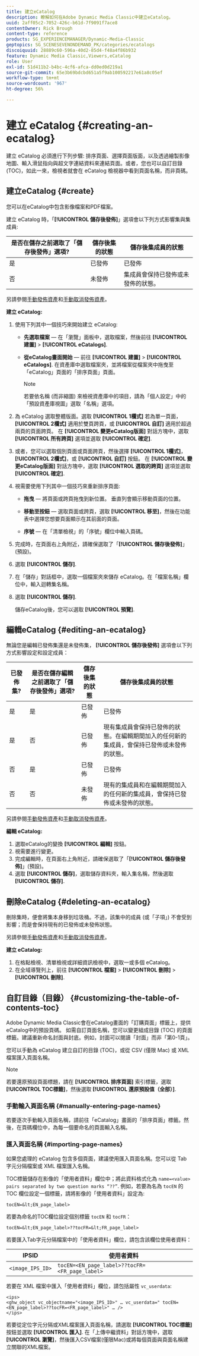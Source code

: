 ```yaml
---
title: 建立eCatalog
description: 瞭解如何在Adobe Dynamic Media Classic中建立eCatalog。
uuid: 2aff05c2-7052-426c-b61d-7f9091f7ace8
contentOwner: Rick Brough
content-type: reference
products: SG_EXPERIENCEMANAGER/Dynamic-Media-Classic
geptopics: SG_SCENESEVENONDEMAND_PK/categories/ecatalogs
discoiquuid: 28889c60-596a-40d2-85d4-f48a4f86b932
feature: Dynamic Media Classic,Viewers,eCatalog
role: User
exl-id: 51d411b2-b4bc-4cf6-afca-dd0ed0d219a1
source-git-commit: 65e3b69bdcbd651a5f9ab100592217e61a8c05ef
workflow-type: tm+mt
source-wordcount: '967'
ht-degree: 56%

---
```


# 建立 eCatalog {#creating-an-ecatalog}

建立 eCatalog 必須進行下列步驟: 排序頁面、選擇頁面版面，以及透過繪製影像地圖、輸入滑鼠指向與超文字連結資料來連結頁面。或者，您也可以自訂目錄 (TOC)，如此一來，檢視者就會在 eCatalog 檢視器中看到頁面名稱，而非頁碼。

## 建立eCatalog {#create}

您可以在eCatalog中包含影像檔案和PDF檔案。

建立 eCatalog 時，「**[!UICONTROL 儲存後發佈]**」選項會以下列方式影響集與集成員:

| 是否在儲存之前選取了「儲存後發佈」選項? | 儲存後集的狀態 | 儲存後集成員的狀態 |
| --- | --- | --- |
| 是 | 已發佈 | 已發佈 |
| 否 | 未發佈 | 集成員會保持已發佈或未發佈的狀態。 |

另請參閱[手動發佈資產](publishing-files.md#manually_publishing_assets)和[手動取消發佈資產](publishing-files.md#manually_unpublishing_assets)。

**建立 eCatalog:**

1. 使用下列其中一個技巧來開始建立 eCatalog:

   * **先選取檔案**  — 在「瀏覽」面板中，選取檔案，然後前往 **[!UICONTROL 建置]** > **[!UICONTROL eCatalogs]**.

   * **從eCatalog畫面開始**  — 前往 **[!UICONTROL 建置]** > **[!UICONTROL eCatalogs]**. 在資產庫中選取檔案夾，並將檔案從檔案夾中拖曳至「eCatalog」頁面的「排序頁面」頁面。

      >[!NOTE]
      >
      >若要依名稱 (而非縮圖) 來檢視資產庫中的項目，請為「個人設定」中的「預設資產庫視圖」選取「名稱」選項。

1. 為 eCatalog 選取整體版面。選取 **[!UICONTROL 1欄式]** 若為單一頁面， **[!UICONTROL 2欄式]** 適用於雙頁跨頁，或 **[!UICONTROL 自訂]** 適用於超過兩頁的頁面跨頁。 在 **[!UICONTROL 變更eCatalog版面]** 對話方塊中，選取 **[!UICONTROL 所有跨頁]** 選項並選取 **[!UICONTROL 確定]**.
1. 或者，您可以選取個別頁面或頁面跨頁，然後選擇 **[!UICONTROL 1欄式]**， **[!UICONTROL 2欄式]**，或 **[!UICONTROL 自訂]** 按鈕。 在 **[!UICONTROL 變更eCatalog版面]** 對話方塊中，選取 **[!UICONTROL 選取的跨頁]** 選項並選取 **[!UICONTROL 確定]**.
1. 視需要使用下列其中一個技巧來重新排序頁面:

   * **拖曳**  — 將頁面或跨頁拖曳到新位置。 垂直列會顯示移動頁面的位置。

   * **移動至按鈕**  — 選取頁面或跨頁，選取 **[!UICONTROL 移至]**，然後在功能表中選擇您想要頁面顯示在其前面的頁面。

   * **序號**  — 在「清單檢視」的「序號」欄位中輸入頁碼。

1. 完成時，在頁面右上角附近，請確保選取了「**[!UICONTROL 儲存後發佈]**」(預設)。
1. 選取 **[!UICONTROL 儲存]**.
1. 在「儲存」對話框中，選取一個檔案夾來儲存 eCatalog。在「檔案名稱」欄位中，輸入迴轉集名稱。
1. 選取 **[!UICONTROL 儲存]**.

   儲存eCatalog後，您可以選取 **[!UICONTROL 預覽]**.

## 編輯eCatalog {#editing-an-ecatalog}

無論您是編輯已發佈集還是未發佈集， **[!UICONTROL 儲存後發佈]** 選項會以下列方式影響設定和設定成員：

| 已發佈集? | 是否在儲存編輯之前選取了「儲存後發佈」選項? | 儲存後集的狀態 | 儲存後集成員的狀態 |
| --- | --- | --- | --- |
| 是 | 是 | 已發佈 | 已發佈 |
| 是 | 否 | 已發佈 | 現有集成員會保持已發佈的狀態。在編輯期間加入的任何新的集成員，會保持已發佈或未發佈的狀態。 |
| 否 | 是 | 已發佈 | 已發佈 |
| 否 | 否 | 未發佈 | 現有的集成員和在編輯期間加入的任何新的集成員，會保持已發佈或未發佈的狀態。 |

另請參閱[手動發佈資產](publishing-files.md#manually_publishing_assets)和[手動取消發佈資產](publishing-files.md#manually_unpublishing_assets)。

**編輯 eCatalog:**

1. 選取eCatalog的變換 **[!UICONTROL 編輯]** 按鈕。
1. 視需要進行變更。
1. 完成編輯時，在頁面右上角附近，請確保選取了「**[!UICONTROL 儲存後發佈]**」(預設)。
1. 選取 **[!UICONTROL 儲存]**，選取儲存資料夾，輸入集名稱，然後選取 **[!UICONTROL 儲存]**.

## 刪除eCatalog {#deleting-an-ecatalog}

刪除集時，便會將集本身移到垃圾桶。不過，該集中的成員 (或「子項」) 不會受到影響；而是會保持現有的已發佈或未發佈狀態。

另請參閱[手動發佈資產](publishing-files.md#manually_publishing_assets)和[手動取消發佈資產](publishing-files.md#manually_unpublishing_assets)。

**建立 eCatalog:**

1. 在格點檢視、清單檢視或詳細資訊檢視中，選取一或多個 eCatalog。
1. 在全域導覽列上，前往 **[!UICONTROL 檔案]** > **[!UICONTROL 刪除]** > **[!UICONTROL 刪除]**.

## 自訂目錄（目錄） {#customizing-the-table-of-contents-toc}

Adobe Dynamic Media Classic會在eCatalog畫面的「訂購頁面」標籤上，提供eCatalog中的預設頁碼。 如需自訂頁面名稱，您可以變更組成目錄 (TOC) 的頁面標籤。建議重新命名封面與封底。例如，封面可以閱讀「封面」而非「第0-1頁」。

您可以手動為 eCatalog 建立自訂的目錄 (TOC)，或從 CSV (僅限 Mac) 或 XML 檔案匯入頁面名稱。

>[!NOTE]
>
>若要還原預設頁面標題，請在 **[!UICONTROL 排序頁面]** 索引標籤，選取 **[!UICONTROL TOC標籤]**，然後選取 **[!UICONTROL 還原預設值（全部）]**.

### 手動輸入頁面名稱 {#manually-entering-page-names}

若要逐次手動輸入頁面名稱，請前往「eCatalog」畫面的「排序頁面」標籤。然後，在頁碼欄位中，為每一個要命名的頁面輸入名稱。

### 匯入頁面名稱 {#importing-page-names}

如果您處理的 eCatalog 包含多個頁面，建議使用匯入頁面名稱。您可以從 Tab 字元分隔檔案或 XML 檔案匯入名稱。

TOC標籤儲存在影像的「使用者資料」欄位中；將此資料格式化為 `name=<value>` ` pairs separated by two question marks “??” `. 例如，若要為名為 `tocEN` 的 TOC 欄位設定一個標籤，請將影像的「使用者資料」設定為:

`tocEN=&lt;EN_page_label>`

若要為命名的TOC欄位設定個別標籤 `tocEN` 和 `tocFR`：

`tocEN=&lt;EN_page_label>??tocFR=&lt;FR_page_label>`

若要匯入Tab字元分隔檔案中的「使用者資料」欄位，請包含該欄位使用者資料：

| IPSID | 使用者資料 |
| --- | --- |
| `<image_IPS_ID>` | `tocEN=<EN_page_label>??tocFR=<FR_page_label>` |

若要在 XML 檔案中匯入「使用者資料」欄位，請包括屬性 `vc_userdata`:

```as3
<ips> 
<ghw_object vc_objectname="<image_IPS_ID>" … vc_userdata=" tocEN=<EN_page_label>??tocFR=<FR_page_label>" … /> 
</ips>
```

若要從定位字元分隔或XML檔案匯入頁面名稱，請選取 **[!UICONTROL TOC標籤]** 按鈕並選取 **[!UICONTROL 匯入]**. 在「上傳中繼資料」對話方塊中，選取 **[!UICONTROL 瀏覽]**，然後匯入CSV檔案(僅限Mac)或將每個頁面與頁面名稱建立關聯的XML檔案。
